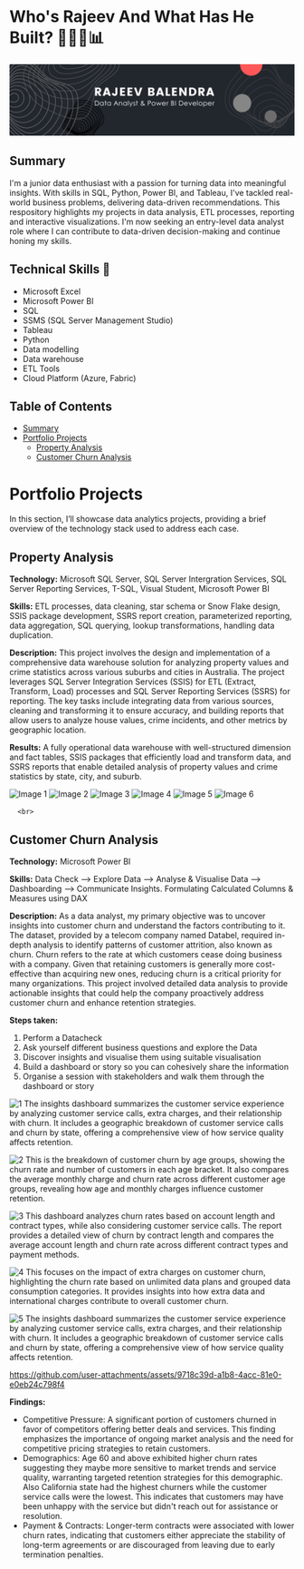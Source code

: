 # Who's Rajeev And What Has He Built? 👨🏽‍💻📊
<img title="banner" alt="Alt text" src="Black.png">

## Summary 
I'm a junior data enthusiast with a passion for turning data into meaningful insights. With skills in SQL, Python, Power BI, and Tableau, I've tackled real-world business problems, delivering data-driven recommendations. This respository highlights my projects in data analysis, ETL processes, reporting and interactive visualizations.  I'm now seeking an entry-level data analyst role where I can contribute to data-driven decision-making and continue honing my skills.

## Technical Skills 🔨
+ Microsoft Excel
+ Microsoft Power BI
+ SQL 
+ SSMS (SQL Server Management Studio)
+ Tableau
+ Python
+ Data modelling
+ Data warehouse
+ ETL Tools
+ Cloud Platform (Azure, Fabric)


## Table of Contents
+ [Summary](#summary)
+ [Portfolio Projects](#portfolio-projects)
  - [Property Analysis](#property-analysis)
  - [Customer Churn Analysis](#customer-churn-analysis)

























# Portfolio Projects  
In this section, I’ll showcase data analytics projects, providing a brief overview of the technology stack used to address each case.

## Property Analysis
**Technology:** Microsoft SQL Server, SQL Server Intergration Services, SQL Server Reporting Services, T-SQL, Visual Student, Microsoft Power BI

**Skills:** ETL processes, data cleaning, star schema or Snow Flake design, SSIS package development, SSRS report creation, parameterized reporting, data aggregation, SQL querying, lookup transformations, handling data duplication.

**Description:** This project involves the design and implementation of a comprehensive data warehouse solution for analyzing property values and crime statistics across various suburbs and cities in Australia. The project leverages SQL Server Integration Services (SSIS) for ETL (Extract, Transform, Load) processes and SQL Server Reporting Services (SSRS) for reporting. The key tasks include integrating data from various sources, cleaning and transforming it to ensure accuracy, and building reports that allow users to analyze house values, crime incidents, and other metrics by geographic location.

**Results:** A fully operational data warehouse with well-structured dimension and fact tables, SSIS packages that efficiently load and transform data, and SSRS reports that enable detailed analysis of property values and crime statistics by state, city, and suburb.

![Image 1](https://github.com/user-attachments/assets/7c8aa23e-6ded-4389-98b8-5257910890c5)
![Image 2](https://github.com/user-attachments/assets/ec63aa3a-8fd4-4b5b-9eaa-06e7ff0fadf8)
![Image 3](https://github.com/user-attachments/assets/2704e83f-22fd-4fbe-a087-f2eae364d749)
![Image 4](https://github.com/user-attachments/assets/c2c2ff23-9095-4213-95e4-e194beb33272)
![Image 5](https://github.com/user-attachments/assets/c4590719-7034-41a0-8a2f-52e36323e28a)
![Image 6](https://github.com/user-attachments/assets/0ae6b50e-461a-4ffd-b12b-5fd984a1f57d)

      <br>
## Customer Churn Analysis

**Technology:** Microsoft Power BI 

**Skills:** Data Check --> Explore Data --> Analyse & Visualise Data --> Dashboarding --> Communicate Insights.
Formulating Calculated Columns & Measures using DAX

**Description:** As a data analyst, my primary objective was to uncover insights into customer churn and understand the factors contributing to it. The dataset, provided by a telecom company named Databel, required in-depth analysis to identify patterns of customer attrition, also known as churn. Churn refers to the rate at which customers cease doing business with a company. Given that retaining customers is generally more cost-effective than acquiring new ones, reducing churn is a critical priority for many organizations. This project involved detailed data analysis to provide actionable insights that could help the company proactively address customer churn and enhance retention strategies.

**Steps taken:** 
1. Perform a Datacheck
2. Ask yourself different business questions and explore the Data
3. Discover insights and visualise them using suitable visualisation
4. Build a dashboard or story so you can cohesively share the information
5. Organise a session with stakeholders and walk them through the dashboard or story


![1](https://github.com/user-attachments/assets/9550accb-2c79-4643-a39e-1acf7e791ba6)
The insights dashboard summarizes the customer service experience by analyzing customer service calls, extra charges, and their relationship with churn. It includes a geographic breakdown of customer service calls and churn by state, offering a comprehensive view of how service quality affects retention.

![2](https://github.com/user-attachments/assets/83cdbcbb-8946-4d90-97b4-7306b913f341)
This is the breakdown of customer churn by age groups, showing the churn rate and number of customers in each age bracket. It also compares the average monthly charge and churn rate across different customer age groups, revealing how age and monthly charges influence customer retention.

![3](https://github.com/user-attachments/assets/432a86df-0566-4e92-b68f-026009229f94)
This dashboard analyzes churn rates based on account length and contract types, while also considering customer service calls. The report provides a detailed view of churn by contract length and compares the average account length and churn rate across different contract types and payment methods.

![4](https://github.com/user-attachments/assets/98317268-de1b-46af-8f37-4acac2d669c7)
This focuses on the impact of extra charges on customer churn, highlighting the churn rate based on unlimited data plans and grouped data consumption categories. It provides insights into how extra data and international charges contribute to overall customer churn.

![5](https://github.com/user-attachments/assets/3e8fd633-4a28-4ca2-8dee-b07ce3a3f4ed)
The insights dashboard summarizes the customer service experience by analyzing customer service calls, extra charges, and their relationship with churn. It includes a geographic breakdown of customer service calls and churn by state, offering a comprehensive view of how service quality affects retention.


https://github.com/user-attachments/assets/9718c39d-a1b8-4acc-81e0-e0eb24c798f4


**Findings:** 
- Competitive Pressure: A significant portion of customers churned in favor of competitors offering better deals and services. This finding emphasizes the importance of ongoing market analysis and the need for competitive pricing strategies to retain customers.
- Demographics: Age 60 and above exhibited higher churn rates suggesting they maybe more sensitive to market trends and service quality, warranting targeted retention strategies for this demographic.
  Also California state had the highest churners while the customer service calls were the lowest. This indicates that customers may have been unhappy with the service but didn't reach out for assistance or resolution.
- Payment & Contracts: Longer-term contracts were associated with lower churn rates, indicating that customers either appreciate the stability of long-term agreements or are discouraged from leaving due to early termination penalties.




